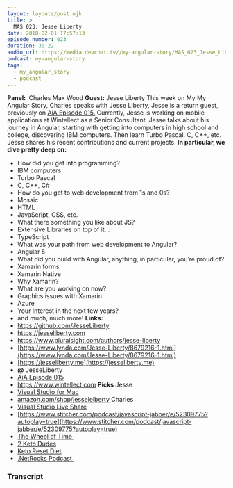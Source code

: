```yaml
---
layout: layouts/post.njk
title: >
  MAS 023: Jesse Liberty
date: 2018-02-01 17:57:13
episode_number: 023
duration: 30:22
audio_url: https://media.devchat.tv//my-angular-story/MAS_023_Jesse_Liberty.mp3
podcast: my-angular-story
tags:
  - my_angular_story
  - podcast
---
```


**Panel:&nbsp;** Charles Max Wood **Guest:** Jesse Liberty This week on My My Angular Story, Charles speaks with Jesse Liberty, Jesse is a return guest, previously on [AiA Episode 015.](https://devchat.tv/adv-in-angular/015-aia-angular-and-kendo-ui-with-jesse-liberty) Currently, Jesse is working on mobile applications at Wintellect as a Senior Consultant. Jesse talks about his journey in Angular, starting with getting into computers in high school and college, discovering IBM computers. Then learn Turbo Pascal. C, C++, etc. Jesse shares his recent contributions and current projects. **In particular, we dive pretty deep on:&nbsp;**

- How did you get into programming?
- IBM computers
- Turbo Pascal
- C, C++, C#
- How do you get to web development from 1s and 0s?
- Mosaic
- HTML
- JavaScript, CSS, etc.
- What there something you like about JS?
- Extensive Libraries on top of it…
- TypeScript
- What was your path from web development to Angular?
- Angular 5
- What did you build with Angular, anything, in particular, you’re proud of?
- Xamarin forms
- Xamarin Native
- Why Xamarin?
- What are you working on now?
- Graphics issues with Xamarin
- Azure
- Your Interest in the next few years?
- and much, much more!
  **Links:&nbsp;**
- https://github.com/JesseLiberty
- https://jesseliberty.com
- https://www.pluralsight.com/authors/jesse-liberty
- [https://www.lynda.com/Jesse-Liberty/8679216-1.html](https://www.lynda.com/Jesse-Liberty/8679216-1.html)
- [https://jesseliberty.me](https://jesseliberty.me)
- **@** JesseLiberty
- [AiA Episode 015](https://devchat.tv/adv-in-angular/015-aia-angular-and-kendo-ui-with-jesse-liberty)
- https://www.wintellect.com
  **Picks** Jesse
- [Visual Studio for Mac](https://www.visualstudio.com/vs/visual-studio-mac/)
- [amazon.com/shop/jesseleiberty](https://amazon.com/shop/jesseleiberty)
  Charles
- [Visual Studio Live Share](https://code.visualstudio.com/blogs/2017/11/15/live-share)
- [https://www.stitcher.com/podcast/javascript-jabber/e/52309775?autoplay=true](https://www.stitcher.com/podcast/javascript-jabber/e/52309775?autoplay=true)
- [The Wheel of Time&nbsp;](https://www.amazon.com/Wheel-Time-Boxed-Set-Books/dp/0812538366)
- [2 Keto Dudes](https://2ketodudes.com)
- [Keto Reset Diet](https://www.amazon.com/s/?ie=UTF8&keywords=keto+reset+diet&tag=googhydr-20&index=aps&hvadid=241592669233&hvpos=1t1&hvnetw=g&hvrand=9573029492128993141&hvpone=&hvptwo=&hvqmt=e&hvdev=c&hvdvcmdl=&hvlocint=&hvlocphy=9028550&hvtargid=aud-397161105788:kwd-327747399348&ref=pd_sl_kynjf4w4b_e)
- [.NetRocks Podcast&nbsp;](https://www.dotnetrocks.com)

### Transcript
